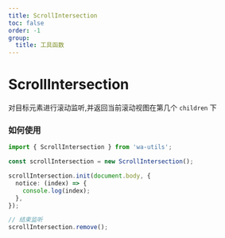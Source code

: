 ```yaml
---
title: ScrollIntersection
toc: false
order: -1
group:
  title: 工具函数
---
```


# ScrollIntersection

对目标元素进行滚动监听,并返回当前滚动视图在第几个 `children` 下

### 如何使用

```typescript
import { ScrollIntersection } from 'wa-utils';

const scrollIntersection = new ScrollIntersection();

scrollIntersection.init(document.body, {
  notice: (index) => {
    console.log(index);
  },
});

// 结束监听
scrollIntersection.remove();
```

<code src="./demo.tsx"></code>
